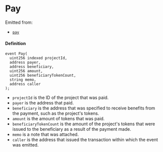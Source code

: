 # Pay

Emitted from:

* [`pay`](/docs/v4/deprecated/v2/contracts/or-payment-terminals/jbv1tokenpaymentterminal/write/pay.md)

#### Definition

```
event Pay(
  uint256 indexed projectId,
  address payer,
  address beneficiary,
  uint256 amount,
  uint256 beneficiaryTokenCount,
  string memo,
  address caller
);
```

* `projectId` is the ID of the project that was paid.
* `payer` is the address that paid.
* `beneficiary` is the address that was specified to receive benefits from the payment, such as the project's tokens.
* `amount` is the amount of tokens that was paid.
* `beneficiaryTokenCount` is the amount of the project's tokens that were issued to the beneficiary as a result of the payment made.
* `memo` is a note that was attached.
* `caller` is the address that issued the transaction within which the event was emitted.
